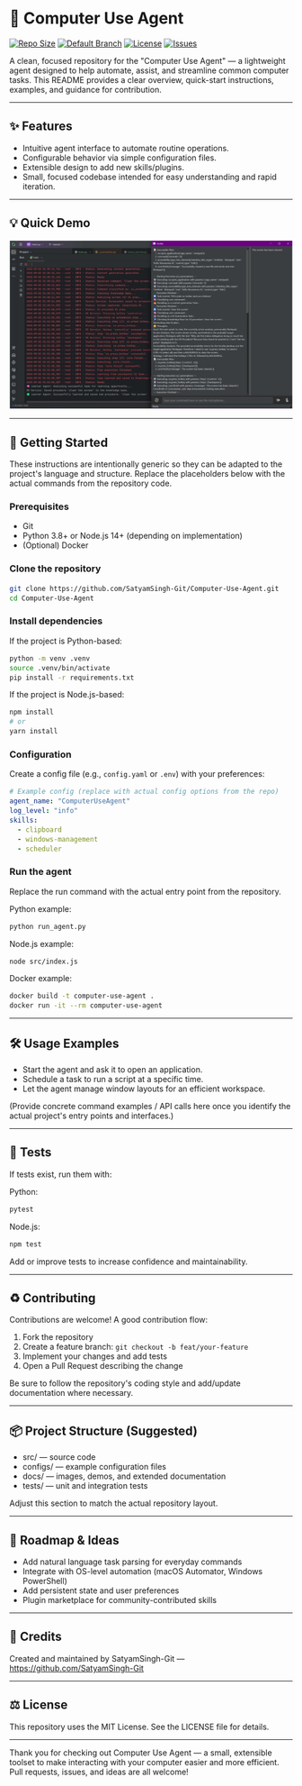 # 🚀 Computer Use Agent

[![Repo Size](https://img.shields.io/badge/size-~182B-blue)](https://github.com/SatyamSingh-Git/Computer-Use-Agent)
[![Default Branch](https://img.shields.io/badge/branch-master-blueviolet)](https://github.com/SatyamSingh-Git/Computer-Use-Agent/tree/master)
[![License](https://img.shields.io/badge/license-MIT-lightgrey)](#license)
[![Issues](https://img.shields.io/badge/issues-welcome-brightgreen)](https://github.com/SatyamSingh-Git/Computer-Use-Agent/issues)

A clean, focused repository for the "Computer Use Agent" — a lightweight agent designed to help automate, assist, and streamline common computer tasks. This README provides a clear overview, quick-start instructions, examples, and guidance for contribution.

---

## ✨ Features

- Intuitive agent interface to automate routine operations.
- Configurable behavior via simple configuration files.
- Extensible design to add new skills/plugins.
- Small, focused codebase intended for easy understanding and rapid iteration.

---

## 💡 Quick Demo

![demo-placeholder](demo-placeholder.png)

---

## 🧭 Getting Started

These instructions are intentionally generic so they can be adapted to the project's language and structure. Replace the placeholders below with the actual commands from the repository code.

### Prerequisites

- Git
- Python 3.8+ or Node.js 14+ (depending on implementation)
- (Optional) Docker

### Clone the repository

```bash
git clone https://github.com/SatyamSingh-Git/Computer-Use-Agent.git
cd Computer-Use-Agent
```

### Install dependencies

If the project is Python-based:
```bash
python -m venv .venv
source .venv/bin/activate
pip install -r requirements.txt
```

If the project is Node.js-based:
```bash
npm install
# or
yarn install
```

### Configuration

Create a config file (e.g., `config.yaml` or `.env`) with your preferences:

```yaml
# Example config (replace with actual config options from the repo)
agent_name: "ComputerUseAgent"
log_level: "info"
skills:
  - clipboard
  - windows-management
  - scheduler
```

### Run the agent

Replace the run command with the actual entry point from the repository.

Python example:
```bash
python run_agent.py
```

Node.js example:
```bash
node src/index.js
```

Docker example:
```bash
docker build -t computer-use-agent .
docker run -it --rm computer-use-agent
```

---

## 🛠️ Usage Examples

- Start the agent and ask it to open an application.
- Schedule a task to run a script at a specific time.
- Let the agent manage window layouts for an efficient workspace.

(Provide concrete command examples / API calls here once you identify the actual project's entry points and interfaces.)

---

## 🧪 Tests

If tests exist, run them with:

Python:
```bash
pytest
```

Node.js:
```bash
npm test
```

Add or improve tests to increase confidence and maintainability.

---

## ♻️ Contributing

Contributions are welcome! A good contribution flow:

1. Fork the repository
2. Create a feature branch: `git checkout -b feat/your-feature`
3. Implement your changes and add tests
4. Open a Pull Request describing the change

Be sure to follow the repository's coding style and add/update documentation where necessary.

---

## 📦 Project Structure (Suggested)

- src/ — source code
- configs/ — example configuration files
- docs/ — images, demos, and extended documentation
- tests/ — unit and integration tests

Adjust this section to match the actual repository layout.

---

## 📝 Roadmap & Ideas

- Add natural language task parsing for everyday commands
- Integrate with OS-level automation (macOS Automator, Windows PowerShell)
- Add persistent state and user preferences
- Plugin marketplace for community-contributed skills

---

## 🤝 Credits

Created and maintained by SatyamSingh-Git — https://github.com/SatyamSingh-Git

---

## ⚖️ License

This repository uses the MIT License. See the LICENSE file for details.

---

Thank you for checking out Computer Use Agent — a small, extensible toolset to make interacting with your computer easier and more efficient. Pull requests, issues, and ideas are all welcome!


